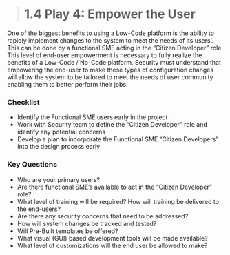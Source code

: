 > # **1.4** Play 4: Empower the User

One of the biggest benefits to using a Low-Code platform is the ability to rapidly implement changes to the system to meet the needs of its users’.  This can be done by a functional SME acting in the “Citizen Developer” role.  This level of end-user empowerment is necessary to fully realize the benefits of a Low-Code / No-Code platform.  Security must understand that empowering the end-user to make these types of configuration changes will allow the system to be tailored to meet the needs of user community enabling them to better perform their jobs.

### Checklist

- Identify the Functional SME users early in the project
- Work with Security team to define the “Citizen Developer” role and identify any potential concerns
- Develop a plan to incorporate the Functional SME “Citizen Developers” into the design process early

### Key Questions

- Who are your primary users?
- Are there functional SME’s available to act in the “Citizen Developer” role?
- What level of training will be required?  How will training be delivered to the end-users?  
- Are there any security concerns that need to be addressed?
- How will system changes be tracked and tested? 
- Will Pre-Built templates be offered?
- What visual (GUI) based development tools will be made available?
- What level of customizations will the end user be allowed to make?
